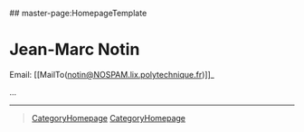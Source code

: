 \#\# master-page:HomepageTemplate

Jean-Marc Notin
===============

Email: \[\[MailTo(notin@NOSPAM.lix.polytechnique.fr)\]\]\_

...

------------------------------------------------------------------------

> [CategoryHomepage](CategoryHomepage) [CategoryHomepage](CategoryHomepage)

